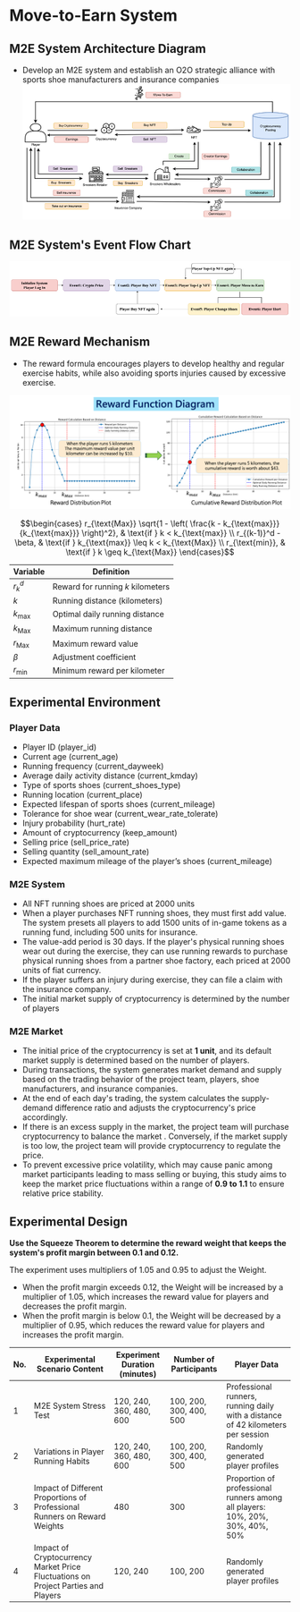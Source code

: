 # Move-to-Earn System

## M2E System Architecture Diagram
- Develop an M2E system and establish an O2O strategic alliance with sports shoe manufacturers and insurance companies
![image](系統架構圖.png)

## M2E System's Event Flow Chart
![image](系統事件流程圖.png)

## M2E Reward Mechanism
- The reward formula encourages players to develop healthy and regular exercise habits, while also avoiding sports injuries caused by excessive exercise.

![image](獎勵函數示意圖.png)



```math
\begin{cases} 
r_{\text{Max}} \sqrt{1 - \left( \frac{k - k_{\text{max}}}{k_{\text{max}}} \right)^2}, & \text{if } k < k_{\text{max}} \\
r_{(k-1)}^d - \beta, & \text{if } k_{\text{max}} \leq k < k_{\text{Max}} \\
r_{\text{min}}, & \text{if } k \geq k_{\text{Max}}
\end{cases}
```
    
| Variable            | Definition                              |
|---------------------|-----------------------------------------|
| $r_k^d$             | Reward for running $k$ kilometers        |
| $k$                 | Running distance (kilometers)            |
| $k_{\text{max}}$    | Optimal daily running distance           |
| $k_{\text{Max}}$    | Maximum running distance                 |
| $r_{\text{Max}}$    | Maximum reward value                     |
| $\beta$             | Adjustment coefficient                   |
| $r_{\text{min}}$    | Minimum reward per kilometer             |



## Experimental Environment
### Player Data
- Player ID (player_id)
- Current age (current_age)
- Running frequency (current_dayweek)
- Average daily activity distance (current_kmday)
- Type of sports shoes (current_shoes_type)
- Running location (current_place)
- Expected lifespan of sports shoes (current_mileage)
- Tolerance for shoe wear (current_wear_rate_tolerate)
- Injury probability (hurt_rate)
- Amount of cryptocurrency (keep_amount)
- Selling price (sell_price_rate)
- Selling quantity (sell_amount_rate)
- Expected maximum mileage of the player’s shoes (current_mileage)

### M2E System
- All NFT running shoes are priced at 2000 units
- When a player purchases NFT running shoes, they must first add value. The system presets all players to add 1500 units of in-game tokens as a running fund, including 500 units for insurance. 
- The value-add period is 30 days. If the player's physical running shoes wear out during the exercise, they can use running rewards to purchase physical running shoes from a partner shoe factory, each priced at 2000 units of fiat currency. 
- If the player suffers an injury during exercise, they can file a claim with the insurance company.
- The initial market supply of cryptocurrency is determined by the number of players

### M2E Market
- The initial price of the cryptocurrency is set at **1 unit**, and its default market supply is determined based on the number of players.
- During transactions, the system generates market demand and supply based on the trading behavior of the project team, players, shoe manufacturers, and insurance companies.
- At the end of each day's trading, the system calculates the supply-demand difference ratio  and adjusts the cryptocurrency's price accordingly.
- If there is an excess supply in the market, the project team will purchase cryptocurrency to balance the market . Conversely, if the market supply is too low, the project team will provide cryptocurrency to regulate the price.
- To prevent excessive price volatility, which may cause panic among market participants leading to mass selling or buying, this study aims to keep the market price fluctuations within a range of **0.9 to 1.1** to ensure relative price stability.

## Experimental Design
**Use the Squeeze Theorem to determine the reward weight that keeps the system's profit margin between 0.1 and 0.12.**

The experiment uses multipliers of 1.05 and 0.95 to adjust the Weight.

- When the profit margin exceeds 0.12, the Weight will be increased by a multiplier of 1.05, which increases the reward value for players and decreases the profit margin.
- When the profit margin is below 0.1, the Weight will be decreased by a multiplier of 0.95, which reduces the reward value for players and increases the profit margin.

| No. | Experimental Scenario Content                          | Experiment Duration (minutes) | Number of Participants | Player Data                                                                                  |
|-----|--------------------------------------------------------|-------------------------------|------------------------|----------------------------------------------------------------------------------------------|
| 1   | M2E System Stress Test                                  | 120, 240, 360, 480, 600        | 100, 200, 300, 400, 500 | Professional runners, running daily with a distance of 42 kilometers per session              |
| 2   | Variations in Player Running Habits                     | 120, 240, 360, 480, 600        | 100, 200, 300, 400, 500 | Randomly generated player profiles                                                            |
| 3   | Impact of Different Proportions of Professional Runners on Reward Weights | 480                           | 300                    | Proportion of professional runners among all players: 10%, 20%, 30%, 40%, 50%                 |
| 4   | Impact of Cryptocurrency Market Price Fluctuations on Project Parties and Players | 120, 240                      | 100, 200               | Randomly generated player profiles                                                            |



